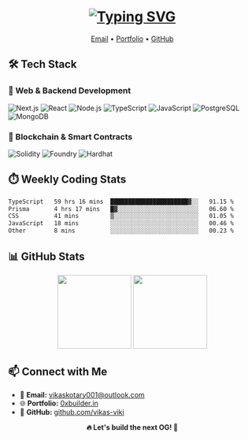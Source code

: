 <h1 align="center">
  <a href="https://git.io/typing-svg">
    <img src="https://readme-typing-svg.herokuapp.com?font=Fira+Code&weight=600&size=44&pause=1000&background=25383A00&center=true&vCenter=true&width=700&lines=Hi+there!+%F0%9F%91%8B;I'm+Vikas+Kotary!" alt="Typing SVG" />
  </a>
</h1>

<p align="center">
  <a href="mailto:vikaskotary001@outlook.com">Email</a> •
  <a href="https://www.0xbuilder.in/">Portfolio</a> •
  <a href="https://github.com/vikas-viki">GitHub</a>
</p>


## 🛠️ Tech Stack

### 🔹 Web & Backend Development

![Next.js](https://img.shields.io/badge/Next.js-%23000000.svg?style=for-the-badge&logo=next.js&logoColor=white)
![React](https://img.shields.io/badge/React-%2361DAFB.svg?style=for-the-badge&logo=react&logoColor=black)
![Node.js](https://img.shields.io/badge/Node.js-%23339933.svg?style=for-the-badge&logo=node.js&logoColor=white)
![TypeScript](https://img.shields.io/badge/TypeScript-%233178C6.svg?style=for-the-badge&logo=typescript&logoColor=white)
![JavaScript](https://img.shields.io/badge/JavaScript-%23F7DF1E.svg?style=for-the-badge&logo=javascript&logoColor=black)
![PostgreSQL](https://img.shields.io/badge/PostgreSQL-%234169E1.svg?style=for-the-badge&logo=postgresql&logoColor=white)
![MongoDB](https://img.shields.io/badge/MongoDB-%2347A248.svg?style=for-the-badge&logo=mongodb&logoColor=white)

### 🔹 Blockchain & Smart Contracts

![Solidity](https://img.shields.io/badge/Solidity-%23363636.svg?style=for-the-badge&logo=solidity&logoColor=white)
![Foundry](https://img.shields.io/badge/Foundry-%23000000.svg?style=for-the-badge&logoColor=white)
![Hardhat](https://img.shields.io/badge/Hardhat-%23F7DF1E.svg?style=for-the-badge&logo=hardhat&logoColor=black)



## ⏱️ Weekly Coding Stats

<!--START_SECTION:waka-->

```txt
TypeScript   59 hrs 16 mins  ██████████████████████▓░░   91.15 %
Prisma       4 hrs 17 mins   █▓░░░░░░░░░░░░░░░░░░░░░░░   06.60 %
CSS          41 mins         ▒░░░░░░░░░░░░░░░░░░░░░░░░   01.05 %
JavaScript   18 mins         ░░░░░░░░░░░░░░░░░░░░░░░░░   00.46 %
Other        8 mins          ░░░░░░░░░░░░░░░░░░░░░░░░░   00.23 %
```

<!--END_SECTION:waka-->



## 📊 GitHub Stats

<p align="center">
  <img src="https://github-readme-stats.vercel.app/api?username=vikas-viki&show_icons=true&theme=radical" height="150"/>
  <img src="https://github-readme-streak-stats.herokuapp.com/?user=vikas-viki&theme=radical" height="150"/>
</p>


## 📫 Connect with Me

- 💌 **Email:** [vikaskotary001@outlook.com](mailto:vikaskotary001@outlook.com)  
- 🌐 **Portfolio:** [0xbuilder.in](https://0xbuilder.in)  
- 🐙 **GitHub:** [github.com/vikas-viki](https://github.com/vikas-viki)  


<p align="center">
  <strong>🔥 Let's build the next OG! 🚀</strong>
</p>
